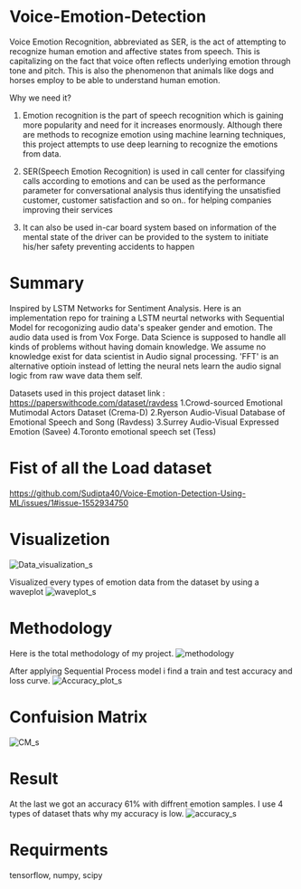 # Voice-Emotion-Detection
Voice Emotion Recognition, abbreviated as SER, is the act of attempting to recognize human emotion and affective states from speech. This is capitalizing on the fact that voice often reflects underlying emotion through tone and pitch. This is also the phenomenon that animals like dogs and horses employ to be able to understand human emotion.

Why we need it?

1. Emotion recognition is the part of speech recognition which is gaining more popularity and need for it increases enormously. Although there are methods to recognize emotion using machine learning techniques, this project attempts to use deep learning to recognize the emotions from data.

2. SER(Speech Emotion Recognition) is used in call center for classifying calls according to emotions and can be used as the performance parameter for conversational analysis thus identifying the unsatisfied customer, customer satisfaction and so on.. for helping companies improving their services

3. It can also be used in-car board system based on information of the mental state of the driver can be provided to the system to initiate his/her safety preventing accidents to happen


# Summary 
Inspired by LSTM Networks for Sentiment Analysis. Here is an implementation repo for training a LSTM neurtal networks with Sequential Model for recogonizing audio data's speaker gender and emotion. The audio data used is from Vox Forge. Data Science is supposed to handle all kinds of problems without having domain knowledge. We assume no knowledge exist for data scientist in Audio signal processing. 'FFT' is an alternative optioin instead of letting the neural nets learn the audio signal logic from raw wave data them self.

Datasets used in this project 
dataset link : https://paperswithcode.com/dataset/ravdess 
1.Crowd-sourced Emotional Mutimodal Actors Dataset (Crema-D) 
2.Ryerson Audio-Visual Database of Emotional Speech and Song (Ravdess) 
3.Surrey Audio-Visual Expressed Emotion (Savee) 
4.Toronto emotional speech set (Tess) 

# Fist of all the Load dataset
https://github.com/Sudipta40/Voice-Emotion-Detection-Using-ML/issues/1#issue-1552934750

# Visualizetion
![Data_visualization_s](https://user-images.githubusercontent.com/123153920/213759835-3f4a2422-fecb-4afc-b95a-106a8808f9aa.png)

Visualized every types of emotion data from the dataset by using a waveplot
![waveplot_s](https://user-images.githubusercontent.com/123153920/213759115-314b5492-f725-49d6-a549-cee06b3f11ca.png)

# Methodology
Here is the total methodology of my project.
![methodology](https://user-images.githubusercontent.com/123153920/213760223-eaad714f-b587-4b72-b0cb-f3dbb50c5df0.jpeg)

After applying Sequential Process model i find a train and test accuracy and loss curve.
![Accuracy_plot_s](https://user-images.githubusercontent.com/123153920/213760693-ca114eca-2567-4ce8-a5dd-9c0d7e7c01b4.png)

# Confuision Matrix 
![CM_s](https://user-images.githubusercontent.com/123153920/213761474-7045da19-340f-4736-a7ee-98e9053541a0.png)

# Result
At the last we got an accuracy 61% with diffrent emotion samples. I use 4 types of dataset thats why my accuracy is low. 
![accuracy_s](https://user-images.githubusercontent.com/123153920/213762125-dc7ec569-9fe3-4134-9828-4d8b8eba4705.png)

# Requirments
tensorflow, numpy, scipy 


